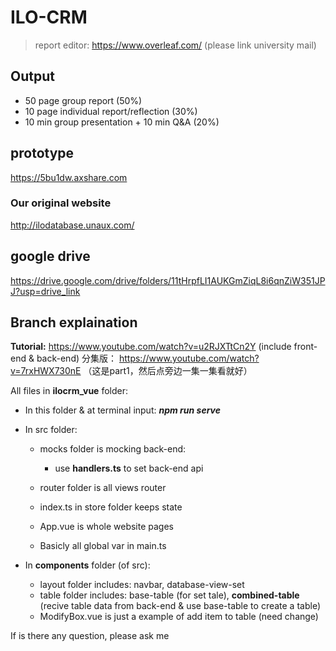 # ILO-CRM
> report editor: https://www.overleaf.com/ (please link university mail)
## Output
- 50 page group report (50%)
- 10 page individual report/reflection (30%)
- 10 min group presentation + 10 min Q&A (20%)

## prototype
https://5bu1dw.axshare.com
### Our original website
http://ilodatabase.unaux.com/

## google drive
https://drive.google.com/drive/folders/11tHrpfLI1AUKGmZiqL8i6qnZiW351JPJ?usp=drive_link

## Branch explaination
**Tutorial:** https://www.youtube.com/watch?v=u2RJXTtCn2Y (include front-end & back-end)
分集版： https://www.youtube.com/watch?v=7rxHWX730nE （这是part1，然后点旁边一集一集看就好）

All files in **ilocrm_vue** folder:
* In this folder & at terminal input: ***npm run serve***
* In src folder:

    * mocks folder is mocking back-end:

        * use **handlers.ts** to set back-end api 
    * router folder is all views router
    * index.ts in store folder keeps state
    * App.vue is whole website pages
    * Basicly all global var in main.ts
* In **components** folder (of src):

    * layout folder includes: navbar, database-view-set
    * table folder includes: base-table (for set tale), **combined-table** (recive table data from back-end & use base-table to create a table)
    * ModifyBox.vue is just a example of add item to table (need change)
  
    
If is there any question, please ask me
